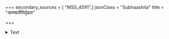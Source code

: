 +++
secondary_sources = [ "MSS_4591",]
jsonClass = "Subhaashita"
title = "आत्मप्रतीतिर्दृढता"

+++

<details><summary>Text</summary>

आत्मप्रतीतिर्दृढता विरक्तिर् इति त्रयं स्वात्मनि यो दधाति।  
नेता स एवास्ति समस्तशिष्ट- गुणाश्रयत्वान्निखिलप्रजानाम्॥
</details>
